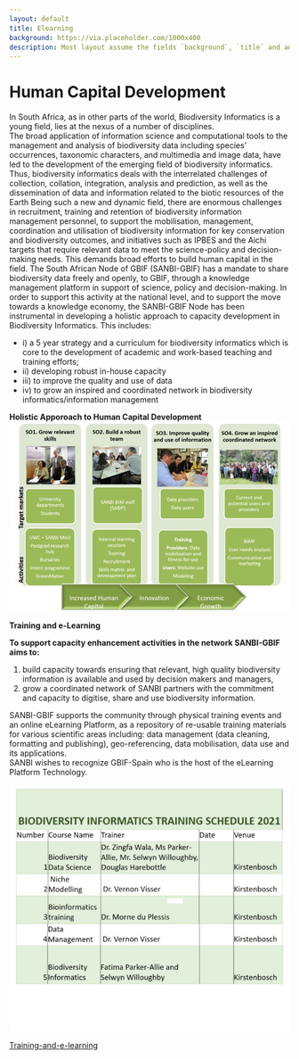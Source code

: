 ```yaml
---
layout: default
title: Elearning
background: https://via.placeholder.com/1000x400
description: Most layout assume the fields `background`, `title` and an optional `description`
---
```


# Human Capital Development

In South Africa, as in other parts of the world, Biodiversity Informatics is a young field, lies at the nexus of a number of disciplines.   
The broad application of information science and computational tools to the management and analysis of biodiversity data including species’ 
occurrences, taxonomic characters, and multimedia and image data, have led to the development of the emerging field of biodiversity informatics. 
Thus, biodiversity informatics deals with the interrelated challenges of collection, collation, integration, analysis and prediction, as well as 
the dissemination of data and information related to the biotic resources of the Earth
Being such a new and dynamic field, there are enormous challenges in recruitment, training and retention of biodiversity information management 
personnel, to support the mobilisation, management, coordination and utilisation of biodiversity information for key conservation and 
biodiversity outcomes, and initiatives such as IPBES and the Aichi targets that require relevant data to meet the science-policy and decision-making needs. 
This demands broad efforts to build human capital in the field. 
The South African Node of GBIF (SANBI-GBIF) has a mandate to share biodiversity data freely and openly, to GBIF, through a knowledge management platform in 
support of science, policy and decision-making.  In order to support this activity at the national level, and to support the move towards a knowledge economy, 
the SANBI-GBIF Node has been instrumental in developing a holistic approach to capacity development in Biodiversity Informatics.  This includes:

- i) a 5 year strategy and a curriculum for biodiversity informatics which is core to the development of academic and work-based teaching and training efforts;
- ii) developing robust in-house capacity
- iii) to improve the quality and use of data
- iv) to grow an inspired and coordinated network in biodiversity informatics/information management

**Holistic Apporoach to Human Capital Development**
![Holistic Approach to Human Development](/assets/images/Holistic.jpg)

**Training and e-Learning**

**To support capacity enhancement activities in the network SANBI-GBIF aims to:** 

1. build capacity towards ensuring that relevant, high quality biodiversity information is
available and used by decision makers and managers,
2. grow a coordinated network of SANBI partners with the commitment and capacity to
digitise, share and use biodiversity information.

SANBI-GBIF supports the community through physical training events and an online eLearning Platform, as a repository of re-usable training materials for various
scientific areas including: data management (data cleaning, formatting and publishing), geo-referencing, data mobilisation, data use and its applications.  
SANBI wishes to recognize GBIF-Spain who is the host of the eLearning Platform Technology.  

![Training Schedule](/assets/images/TrainingSchedule.jpg)

[Training-and-e-learning](https://elearning.gbif.es)




